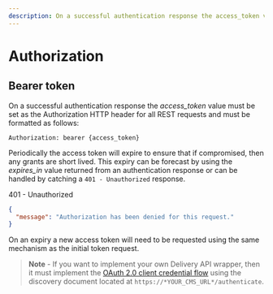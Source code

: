 ```yaml
---
description: On a successful authentication response the access_token value must be set as the Authorization HTTP header for all REST requests.
---
```

# Authorization

## Bearer token

On a successful authentication response the *access_token* value must be set as the Authorization HTTP header for all REST requests and must be formatted as follows:

```http
Authorization: bearer {access_token}
```

Periodically the access token will expire to ensure that if compromised, then any grants are short lived. This expiry can be forecast by using the *expires_in* value returned from an authentication response or can be handled by catching a `401 - Unauthorized` response.

401 - Unauthorized

```json
{
  "message": "Authorization has been denied for this request."
}
```

On an expiry a new access token will need to be requested using the same mechanism as the initial token request.

> **Note**  - If you want to implement your own Delivery API wrapper, then it must implement the [OAuth 2.0 client credential flow](https://tools.ietf.org/html/rfc6749#section-4.4) using the discovery document located at `https://*YOUR_CMS_URL*/authenticate`.
